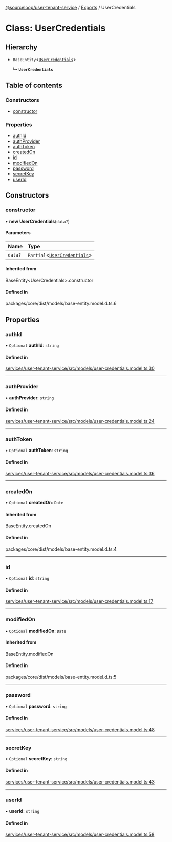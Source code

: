 [@sourceloop/user-tenant-service](../README.md) / [Exports](../modules.md) / UserCredentials

# Class: UserCredentials

## Hierarchy

- `BaseEntity`<[`UserCredentials`](UserCredentials.md)\>

  ↳ **`UserCredentials`**

## Table of contents

### Constructors

- [constructor](UserCredentials.md#constructor)

### Properties

- [authId](UserCredentials.md#authid)
- [authProvider](UserCredentials.md#authprovider)
- [authToken](UserCredentials.md#authtoken)
- [createdOn](UserCredentials.md#createdon)
- [id](UserCredentials.md#id)
- [modifiedOn](UserCredentials.md#modifiedon)
- [password](UserCredentials.md#password)
- [secretKey](UserCredentials.md#secretkey)
- [userId](UserCredentials.md#userid)

## Constructors

### constructor

• **new UserCredentials**(`data?`)

#### Parameters

| Name | Type |
| :------ | :------ |
| `data?` | `Partial`<[`UserCredentials`](UserCredentials.md)\> |

#### Inherited from

BaseEntity<UserCredentials\>.constructor

#### Defined in

packages/core/dist/models/base-entity.model.d.ts:6

## Properties

### authId

• `Optional` **authId**: `string`

#### Defined in

[services/user-tenant-service/src/models/user-credentials.model.ts:30](https://github.com/sourcefuse/loopback4-microservice-catalog/blob/d35fdb3f0/services/user-tenant-service/src/models/user-credentials.model.ts#L30)

___

### authProvider

• **authProvider**: `string`

#### Defined in

[services/user-tenant-service/src/models/user-credentials.model.ts:24](https://github.com/sourcefuse/loopback4-microservice-catalog/blob/d35fdb3f0/services/user-tenant-service/src/models/user-credentials.model.ts#L24)

___

### authToken

• `Optional` **authToken**: `string`

#### Defined in

[services/user-tenant-service/src/models/user-credentials.model.ts:36](https://github.com/sourcefuse/loopback4-microservice-catalog/blob/d35fdb3f0/services/user-tenant-service/src/models/user-credentials.model.ts#L36)

___

### createdOn

• `Optional` **createdOn**: `Date`

#### Inherited from

BaseEntity.createdOn

#### Defined in

packages/core/dist/models/base-entity.model.d.ts:4

___

### id

• `Optional` **id**: `string`

#### Defined in

[services/user-tenant-service/src/models/user-credentials.model.ts:17](https://github.com/sourcefuse/loopback4-microservice-catalog/blob/d35fdb3f0/services/user-tenant-service/src/models/user-credentials.model.ts#L17)

___

### modifiedOn

• `Optional` **modifiedOn**: `Date`

#### Inherited from

BaseEntity.modifiedOn

#### Defined in

packages/core/dist/models/base-entity.model.d.ts:5

___

### password

• `Optional` **password**: `string`

#### Defined in

[services/user-tenant-service/src/models/user-credentials.model.ts:48](https://github.com/sourcefuse/loopback4-microservice-catalog/blob/d35fdb3f0/services/user-tenant-service/src/models/user-credentials.model.ts#L48)

___

### secretKey

• `Optional` **secretKey**: `string`

#### Defined in

[services/user-tenant-service/src/models/user-credentials.model.ts:43](https://github.com/sourcefuse/loopback4-microservice-catalog/blob/d35fdb3f0/services/user-tenant-service/src/models/user-credentials.model.ts#L43)

___

### userId

• **userId**: `string`

#### Defined in

[services/user-tenant-service/src/models/user-credentials.model.ts:58](https://github.com/sourcefuse/loopback4-microservice-catalog/blob/d35fdb3f0/services/user-tenant-service/src/models/user-credentials.model.ts#L58)
